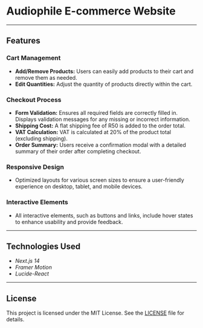 # Audiophile E-commerce Website

---

## Features

### Cart Management

- **Add/Remove Products:** Users can easily add products to their cart and remove them as needed.
- **Edit Quantities:** Adjust the quantity of products directly within the cart.

### Checkout Process

- **Form Validation:** Ensures all required fields are correctly filled in. Displays validation messages for any missing or incorrect information.
- **Shipping Cost:** A flat shipping fee of R50 is added to the order total.
- **VAT Calculation:** VAT is calculated at 20% of the product total (excluding shipping).
- **Order Summary:** Users receive a confirmation modal with a detailed summary of their order after completing checkout.

### Responsive Design

- Optimized layouts for various screen sizes to ensure a user-friendly experience on desktop, tablet, and mobile devices.

### Interactive Elements

- All interactive elements, such as buttons and links, include hover states to enhance usability and provide feedback.

---

## Technologies Used

- *Next.js 14*
- *Framer Motion*
- *Lucide-React*

---

## License

This project is licensed under the MIT License. See the [LICENSE](LICENSE) file for details.
